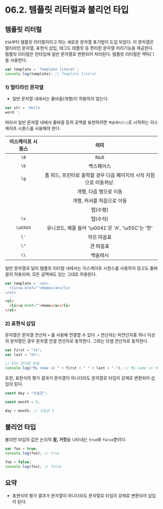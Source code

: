 # 06.2. 템플릿 리터럴과 불리언 타입

## 템플릿 리터럴

`ES6`부터 템플릿 리터럴이라고 하는 새로운 문자열 표기법이 도입 되었다. 이 문자열은 멀티라인 문자열, 표현식 삽입, 태그드 테플릿 등 편리한 문자열 처리기능을 제공한다. 템플릿 리터럴은 런타임에 일반 문자열로 변환되어 처리된다. 템플릿 리터럴은 백틱(\`)을 사용한다.

```js
var template = `Template literal`;
console.log(template); // Template literal
```

### 1) 멀티라인 문자열

* 일반 문자열 내에서는 줄바꿈(개행)이 허용하지 않는다.

```js
var str = 'Hello
word.';
```

따라서 일반 문자열 내에서 줄바꿈 등의 공백을 표현하려면 `백슬래시(\)`로 시작하는 이스케이프 시퀀스를 사용해야 한다.

| 이스케이프 시퀀스 |                    의미                   |
| :-------: | :-------------------------------------: |
|    `\0`   |                   Null                  |
|    `\b`   |                  백스페이스                  |
|    `\g`   | 폼 피드, 프린터로 출력할 경우 다음 페이지의 시작 지점으로 이동하낟. |
|           |              개행, 다음 행으로 이동              |
|           |             개행, 커서를 처음으로 이동             |
|           |                  탭(수평)                  |
|    `\v`   |                  탭(수직)                  |
|  `\uXXXX` | 유니코드, 예를 들어 '\u0041'은 'A', '\u55C'는 '한' |
|    `\'`   |                  작은 따옴표                 |
|    `\"`   |                  큰 따옴표                  |
|    `\\`   |                   백슬레시                  |

일반 문자열과 달리 템플릿 리터럴 내에서는 이스케이프 시퀀스를 사용하지 않고도 줄바꿈이 허용되며, 모든 공백에도 있는 그대로 허용된다.

```js
var template = `<ul>
  <li><a href="">Home</a></li>
</ul>
```

```html
<ul>
  <li><a href="">Home</a></li>
</ul>
```

### 2) 표현식 삽입

문자열은 문자열 연산자 `+` 를 사용해 연결할 수 있다 .`+` 연산자는 피연산자중 하나 이상의 문자열인 경우 문자열 연결 연산자로 동작한다. 그외는 덧셈 연산자로 동작한다.

```js
var first = "tk";
var last = "oh";

// ES5 문자열 연결
console.log("My name is " + first + " " + last + "."); // My name is tk o.
```

또한, 표현식의 평가 결과가 문자열이 아니더라도 문자열로 타입이 강제로 변환되어 삽입이 된다.

```js
const day = "오늘은";

const month = 5;

day + month; // 오늘은 5
```

## 불리언 타입

불리언 타입의 값은 논리적 **참, 거짓**을 나타내는 `true`와 `false`뿐이다.

```js
var foo = true;
console.log(foo); // true

foo = false;
console.log(foo); // false
```

## 요약

* 표현식의 평가 결과가 문자열이 아니더라도 문자열로 타입이 강제로 변환되어 삽입이 된다.

